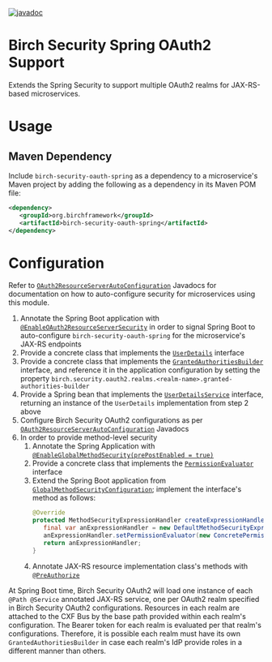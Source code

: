[![javadoc](https://javadoc.io/badge2/org.birchframework/birch-security-oauth-spring/javadoc.svg)](https://javadoc.io/doc/org.birchframework/birch-security-oauth-spring)
# Birch Security Spring OAuth2 Support 
Extends the Spring Security to support multiple OAuth2 realms for JAX-RS-based microservices.

# Usage
## Maven Dependency

Include `birch-security-oauth-spring` as a dependency to a microservice's Maven project by adding the following as a dependency in its Maven POM file:
```xml
<dependency>
   <groupId>org.birchframework</groupId>
   <artifactId>birch-security-oauth-spring</artifactId>
</dependency>
```

# Configuration
Refer to [`OAuth2ResourceServerAutoConfiguration`](https://javadoc.io/doc/org.birchframework/birch-security-oauth-spring/latest/org/birchframework/security/oauth2/OAuth2ResourceServerAutoConfiguration.html) 
Javadocs for documentation on how to auto-configure security for microservices using this module.

1. Annotate the Spring Boot application with [`@EnableOAuth2ResourceServerSecurity`](https://javadoc.io/doc/org.birchframework/birch-security-oauth-spring/latest/org/birchframework/security/oauth2/EnableOAuth2ResourceServerSecurity.html) 
in order to signal Spring Boot to auto-configure `birch-security-oauth-spring` for the microservice's JAX-RS endpoints
2. Provide a concrete class that implements the [`UserDetails`](https://docs.spring.io/spring-security/site/docs/current/api/org/springframework/security/core/userdetails/UserDetails.html) interface
3. Provide a concrete class that implements the [`GrantedAuthoritiesBuilder`](https://javadoc.io/doc/org.birchframework/birch-security-oauth-spring/latest/org/birchframework/security/oauth2/GrantedAuthoritiesBuilder.html)
interface, and reference it in the application configuration by setting the property `birch.security.oauth2.realms.<realm-name>.granted-authorities-builder`
4. Provide a Spring bean that implements the [`UserDetailsService`](https://docs.spring.io/spring-security/site/docs/current/api/org/springframework/security/core/userdetails/UserDetailsService.html) 
interface, returning an instance of the `UserDetails` implementation from step 2 above
5. Configure Birch Security OAuth2 configurations as per [`OAuth2ResourceServerAutoConfiguration`](https://javadoc.io/doc/org.birchframework/birch-security-oauth-spring/latest/org/birchframework/security/oauth2/OAuth2ResourceServerAutoConfiguration.html) Javadocs
6. In order to provide method-level security
   1. Annotate the Spring Application with [`@EnableGlobalMethodSecurity(prePostEnabled = true)`](https://docs.spring.io/spring-security/site/docs/current/api/org/springframework/security/config/annotation/method/configuration/EnableGlobalMethodSecurity.html)
   2. Provide a concrete class that implements the [`PermissionEvaluator`](https://docs.spring.io/spring-security/site/docs/current/api/org/springframework/security/access/PermissionEvaluator.html) interface
   3. Extend the Spring Boot application from [`GlobalMethodSecurityConfiguration`](https://docs.spring.io/spring-security/site/docs/current/api/org/springframework/security/config/annotation/method/configuration/GlobalMethodSecurityConfiguration.html); implement the interface's method as follows:
      ```java
      @Override
      protected MethodSecurityExpressionHandler createExpressionHandler() {
         final var anExpressionHandler = new DefaultMethodSecurityExpressionHandler();
         anExpressionHandler.setPermissionEvaluator(new ConcretePermissionEvaluator());  // implemented in step 6.ii above 
         return anExpressionHandler;
      }
      ```
   4. Annotate JAX-RS resource implementation class's methods with [`@PreAuthorize`](https://docs.spring.io/spring-security/site/docs/current/api/org/springframework/security/access/prepost/PreAuthorize.html)

At Spring Boot time, Birch Security OAuth2 will load one instance of each `@Path @Service` annotated JAX-RS service, one per OAuth2 realm specified in 
Birch Security OAuth2 configurations.  Resources in each realm are attached to the CXF Bus by the base path provided within each realm's configuration.  The 
Bearer token for each realm is evaluated per that realm's configurations.  Therefore, it is possible each realm must have its own `GrantedAuthoritiesBuilder`
in case each realm's IdP provide roles in a different manner than others.
